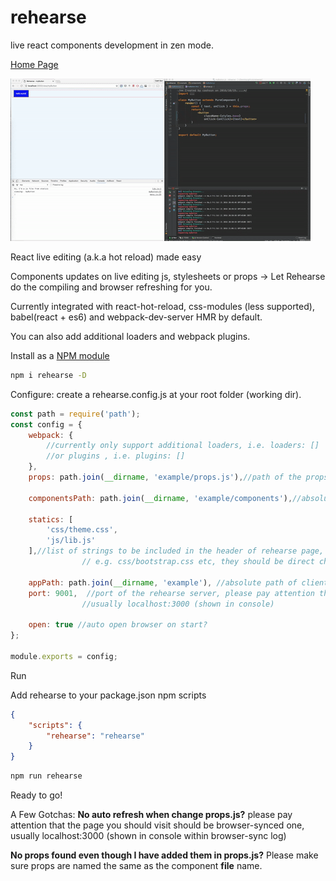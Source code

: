 # rehearse
live react components development in zen mode.

[Home Page](http://cashsun.github.io/rehearse/)

![alt tag](https://raw.githubusercontent.com/cashsun/rehearse/master/demo.gif)

React live editing (a.k.a hot reload) made easy

Components updates on live editing js, stylesheets or props -> Let Rehearse do the compiling and browser refreshing for you.


Currently integrated with react-hot-reload, css-modules (less supported), babel(react + es6) and webpack-dev-server HMR by default.

You can also add additional loaders and webpack plugins.


Install as a [NPM module](https://www.npmjs.com/package/rehearse)

```bash
npm i rehearse -D

```

Configure: create a rehearse.config.js at your root folder (working dir).

```javascript
const path = require('path');
const config = {
    webpack: {
        //currently only support additional loaders, i.e. loaders: []
        //or plugins , i.e. plugins: []
    },
    props: path.join(__dirname, 'example/props.js'),//path of the props file, mandatory

    componentsPath: path.join(__dirname, 'example/components'),//absolute path of components, mandatory

    statics: [
        'css/theme.css',
        'js/lib.js'
    ],//list of strings to be included in the header of rehearse page,
                // e.g. css/bootstrap.css etc, they should be direct children of appPath

    appPath: path.join(__dirname, 'example'), //absolute path of client folder, mandatory if statics is not empty
    port: 9001,  //port of the rehearse server, please pay attention that the page you should visit should be browser-synced one, 
                //usually localhost:3000 (shown in console)
                
    open: true //auto open browser on start?
};

module.exports = config;

```

Run

Add rehearse to your package.json npm scripts
```json
{
    "scripts": {
        "rehearse": "rehearse"
    }
}
```

```bash
npm run rehearse
```
Ready to go!


A Few Gotchas:
**No auto refresh when change props.js?**
please pay attention that the page you should visit should be browser-synced one, usually localhost:3000 (shown in console within browser-sync log)

**No props found even though I have added them in props.js?**
Please make sure props are named the same as the component **file** name.
